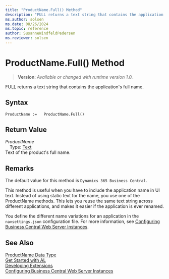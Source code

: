 ```yaml
---
title: "ProductName.Full() Method"
description: "FULL returns a text string that contains the application's full name."
ms.author: solsen
ms.date: 08/26/2024
ms.topic: reference
author: SusanneWindfeldPedersen
ms.reviewer: solsen
---
```

[//]: # (START>DO_NOT_EDIT)
[//]: # (IMPORTANT:Do not edit any of the content between here and the END>DO_NOT_EDIT.)
[//]: # (Any modifications should be made in the .xml files in the ModernDev repo.)
# ProductName.Full() Method
> **Version**: _Available or changed with runtime version 1.0._

FULL returns a text string that contains the application's full name.


## Syntax
```AL
ProductName :=   ProductName.Full()
```

## Return Value
*ProductName*  
&emsp;Type: [Text](../text/text-data-type.md)  
Text of the product's full name.


[//]: # (IMPORTANT: END>DO_NOT_EDIT)

## Remarks

The default value for this method is `Dynamics 365 Business Central`.

This method is useful when you have to include the application name in UI text. Instead of using static text for the name, you use one of the ProductName methods. This lets you reuse the same text string across different applications, and makes it easier if the application is ever renamed.

You define the different name variations for an application in the `navsettings.json` configuration file. For more information, see [Configuring Business Central Web Server Instances](../../../administration/configure-web-server.md).

## See Also
[ProductName Data Type](productname-data-type.md)  
[Get Started with AL](../../devenv-get-started.md)  
[Developing Extensions](../../devenv-dev-overview.md)  
[Configuring Business Central Web Server Instances](../../../administration/configure-web-server.md)